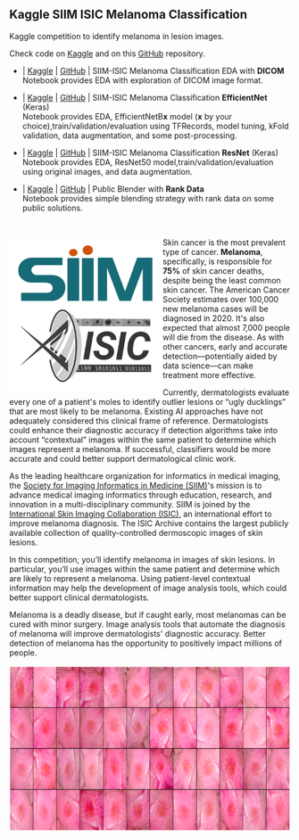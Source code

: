 ## Kaggle SIIM ISIC Melanoma Classification
Kaggle competition to identify melanoma in lesion images.


Check code on [Kaggle](https://www.kaggle.com/muhakabartay) and on this [GitHub](https://github.com/kabartay/kaggle-siim-isic-melanoma-classification) repository. 
- | [Kaggle](https://www.kaggle.com/muhakabartay/siim-isic-melanoma-classification-eda-dicom) | [GitHub](https://github.com/kabartay/kaggle-siim-isic-melanoma-classification/blob/ae62541ae7f7a02f95d1d16910e8e8b3709d362e/siim-isic-melanoma-classification-eda-dicom.ipynb) | SIIM-ISIC Melanoma Classification EDA with **DICOM**  
Notebook provides EDA with exploration of DICOM image format. 


- | [Kaggle](https://www.kaggle.com/muhakabartay/siim-isic-melanoma-classification-efficientnet) | [GitHub](https://github.com/kabartay/kaggle-siim-isic-melanoma-classification/blob/ae62541ae7f7a02f95d1d16910e8e8b3709d362e/siim-isic-melanoma-classification-efficientnet.ipynb) | SIIM-ISIC Melanoma Classification **EfficientNet** (Keras)  
Notebook provides EDA, EfficientNetB**x** model (**x** by your choice),train/validation/evaluation using TFRecords, model tuning, kFold validation,  data augmentation, and some post-processing.  


- | [Kaggle](https://www.kaggle.com/muhakabartay/keras-siim-isic-melanoma-classification-resnet/output?scriptVersionId=65014814) | [GitHub](https://github.com/kabartay/kaggle-siim-isic-melanoma-classification/blob/ae62541ae7f7a02f95d1d16910e8e8b3709d362e/keras-siim-isic-melanoma-classification-resnet.ipynb) | SIIM-ISIC Melanoma Classification **ResNet** (Keras)   
Notebook provides EDA, ResNet50 model,train/validation/evaluation using original images, and data augmentation.  


- | [Kaggle](https://www.kaggle.com/muhakabartay/public-blender-with-rank-data-0-946) | [GitHub](https://github.com/kabartay/kaggle-siim-isic-melanoma-classification/blob/ae62541ae7f7a02f95d1d16910e8e8b3709d362e/public-blender-with-rank-data-0-946.py) | Public Blender with **Rank Data**      
Notebook provides simple blending strategy with rank data on some public solutions.  


&nbsp;


<img align="left" src="https://raw.githubusercontent.com/kabartay/kaggle-siim-isic-melanoma-classification/master/materials/logo.png" data-canonical-src="https://raw.githubusercontent.com/kabartay/kaggle-siim-isic-melanoma-classification/master/materials/logo.png" width="275" height="275" />

Skin cancer is the most prevalent type of cancer. **Melanoma**, specifically, is responsible for **75%** of skin cancer deaths, despite being the least common skin cancer. The American Cancer Society estimates over 100,000 new melanoma cases will be diagnosed in 2020. It's also expected that almost 7,000 people will die from the disease. As with other cancers, early and accurate detection—potentially aided by data science—can make treatment more effective.

Currently, dermatologists evaluate every one of a patient's moles to identify outlier lesions or “ugly ducklings” that are most likely to be melanoma. Existing AI approaches have not adequately considered this clinical frame of reference. Dermatologists could enhance their diagnostic accuracy if detection algorithms take into account “contextual” images within the same patient to determine which images represent a melanoma. If successful, classifiers would be more accurate and could better support dermatological clinic work.

As the leading healthcare organization for informatics in medical imaging, the [Society for Imaging Informatics in Medicine (SIIM)](https://siim.org/)'s mission is to advance medical imaging informatics through education, research, and innovation in a multi-disciplinary community. SIIM is joined by the [International Skin Imaging Collaboration (ISIC)](https://www.isic-archive.com/), an international effort to improve melanoma diagnosis. The ISIC Archive contains the largest publicly available collection of quality-controlled dermoscopic images of skin lesions.

In this competition, you’ll identify melanoma in images of skin lesions. In particular, you’ll use images within the same patient and determine which are likely to represent a melanoma. Using patient-level contextual information may help the development of image analysis tools, which could better support clinical dermatologists.

Melanoma is a deadly disease, but if caught early, most melanomas can be cured with minor surgery. Image analysis tools that automate the diagnosis of melanoma will improve dermatologists' diagnostic accuracy. Better detection of melanoma has the opportunity to positively impact millions of people.

<img align="left" src="https://raw.githubusercontent.com/kabartay/kaggle-siim-isic-melanoma-classification/master/materials/melanoma.png" data-canonical-src="https://raw.githubusercontent.com/kabartay/kaggle-siim-isic-melanoma-classification/master/materials/melanoma.png" width="1200" height="300" />
